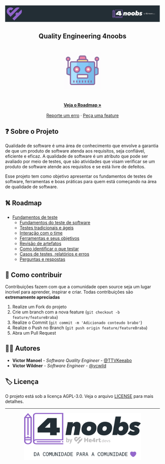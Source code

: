 <!-- Logo 4noobs -->

<p align="center">
  <a href="https://github.com/he4rt/4noobs" target="_blank">
    <img src=".github/header_4noobs.svg">
  </a>
</p>

<!-- Title -->

<p align="center">
  <h2 align="center">Quality Engineering 4noobs</h2>

  <h1 align="center"><img src=".github/qa.gif" alt="Imagem de QA" width="120"></h1>

  <p align="center">
    <br />
    <a href="#ROADMAP"><strong>Veja o Roadmap »</strong></a>
    <br />
    <br />
    <a href="https://github.com/vcwild/qa4noobs/issues">Reporte um erro</a>
    ·
    <a href="https://github.com/vcwild/qa4noobs/issues">Peça uma feature</a>
  </p>
</p>

 <!-- ABOUT THE PROJECT -->

## ❓ Sobre o Projeto

Qualidade de software é uma área de conhecimento que envolve a garantia de que um produto de software atenda aos requisitos, seja confiável, eficiente e eficaz. A qualidade de software é um atributo que pode ser avaliado por meio de testes, que são atividades que visam verificar se um produto de software atende aos requisitos e se está livre de defeitos.

Esse projeto tem como objetivo apresentar os fundamentos de testes de software, ferramentas e boas práticas para quem está começando na área de qualidade de software.

<!-- ROADMAP OF PROJECT -->

## ⛕ Roadmap

- [Fundamentos de teste](src/01-FOUNDATIONS.md)
  - [Fundamentos do teste de software](docs/%231-Fundamentos-do-Teste-de-Software.md)
  - [Testes tradicionais e ágeis](docs/%231.1-Testes-Tradicionais-e-%C3%81geis.md)
  - [Interação com o time](docs/%231.2-Interacao-com-o-Time.md)
  - [Ferramentas e seus objetivos](docs/%231.3-Ferramentas-e-seus-Objetivos.md)
  - [Revisão de artefatos](docs/%231.4-Revisao-de-Artefatos.md)
  - [Como identificar o que testar](docs/%231.5-Como-Identificar-o-que-Testar.md)
  - [Casos de testes, relatórios e erros](docs/%231.6-Casos-de-Teste-Relators-de-Incidentes-e-Prioridades.md)
  - [Perguntas e respostas](docs/%231.7-Perguntas-e-respostas.md)

<!-- CONTRIBUTING -->

## 🤝 Como contribuir

Contribuições fazem com que a comunidade open source seja um lugar incrível para aprender, inspirar e criar. Todas contribuições
são **extremamente apreciadas**

1. Realize um Fork do projeto
2. Crie um branch com a nova feature (`git checkout -b feature/featureBraba`)
3. Realize o Commit (`git commit -m 'Adicionado conteudo brabo'`)
4. Realize o Push no Branch (`git push origin feature/featureBraba`)
5. Abra um Pull Request

## 💁‍♂️ Autores

- **Victor Manoel** - _Software Quality Engineer_ - [@TTVKeeabo](https://www.twitch.tv/keeabo)
- **Victor Wildner** - _Software Engineer_ - [@vcwild](https://twitter.com/vcwild)

## 🏷️ Licença

O projeto está sob a licença AGPL-3.0. Veja o arquivo [LICENSE](LICENSE) para mais detalhes.

---

<p align="center">
  <a href="https://github.com/he4rt/4noobs" target="_blank">
    <img src=".github/footer_4noobs.svg" width="380">
  </a>
</p>
